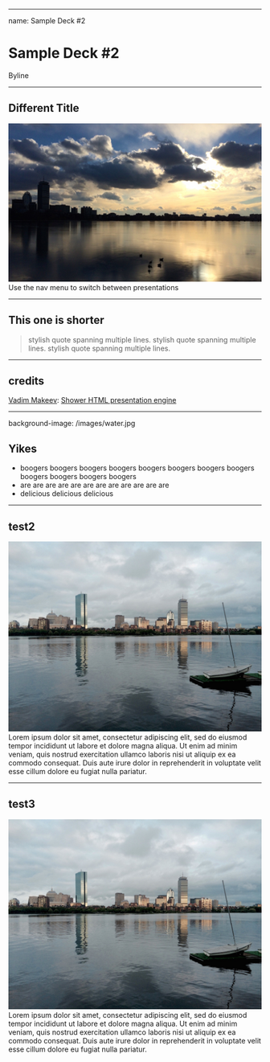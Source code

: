 ---- ----
name: Sample Deck #2

# Sample Deck #2
Byline


---- ----

## Different Title
![](/images/ice.jpg)
Use the nav menu to switch between presentations


---- ----

## This one is shorter

> stylish quote spanning multiple lines. stylish quote spanning multiple lines. stylish quote spanning multiple lines.



---- ----

## credits
[Vadim Makeev](https://github.com/pepelsbey):
[Shower HTML presentation engine ](https://github.com/shower/shower)


---- ----
background-image: /images/water.jpg

## Yikes
- boogers boogers boogers boogers boogers boogers boogers boogers boogers boogers boogers boogers
- are are are are are are are are are are are are
- delicious delicious delicious



---- ----

## test2
![](/images/water.jpg "width=350 align=right") Lorem ipsum dolor sit amet, consectetur adipiscing elit, sed do eiusmod tempor incididunt ut labore et dolore magna aliqua. Ut enim ad minim veniam, quis nostrud exercitation ullamco laboris nisi ut aliquip ex ea commodo consequat. Duis aute irure dolor in reprehenderit in voluptate velit esse cillum dolore eu fugiat nulla pariatur.


---- ----

## test3
![](/images/water.jpg "width=350 align=left") Lorem ipsum dolor sit amet, consectetur adipiscing elit, sed do eiusmod tempor incididunt ut labore et dolore magna aliqua. Ut enim ad minim veniam, quis nostrud exercitation ullamco laboris nisi ut aliquip ex ea commodo consequat. Duis aute irure dolor in reprehenderit in voluptate velit esse cillum dolore eu fugiat nulla pariatur.

